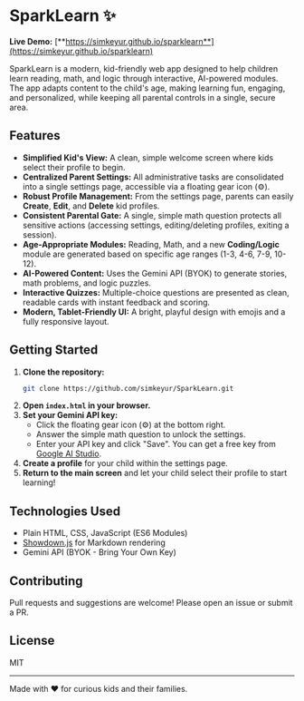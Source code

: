 # SparkLearn ✨

**Live Demo:** [**https://simkeyur.github.io/sparklearn**](https://simkeyur.github.io/sparklearn)

SparkLearn is a modern, kid-friendly web app designed to help children learn reading, math, and logic through interactive, AI-powered modules. The app adapts content to the child's age, making learning fun, engaging, and personalized, while keeping all parental controls in a single, secure area.

## Features

- **Simplified Kid's View:** A clean, simple welcome screen where kids select their profile to begin.
- **Centralized Parent Settings:** All administrative tasks are consolidated into a single settings page, accessible via a floating gear icon (⚙️).
- **Robust Profile Management:** From the settings page, parents can easily **Create**, **Edit**, and **Delete** kid profiles.
- **Consistent Parental Gate:** A single, simple math question protects all sensitive actions (accessing settings, editing/deleting profiles, exiting a session).
- **Age-Appropriate Modules:** Reading, Math, and a new **Coding/Logic** module are generated based on specific age ranges (1-3, 4-6, 7-9, 10-12).
- **AI-Powered Content:** Uses the Gemini API (BYOK) to generate stories, math problems, and logic puzzles.
- **Interactive Quizzes:** Multiple-choice questions are presented as clean, readable cards with instant feedback and scoring.
- **Modern, Tablet-Friendly UI:** A bright, playful design with emojis and a fully responsive layout.

## Getting Started

1.  **Clone the repository:**
    ```bash
    git clone https://github.com/simkeyur/SparkLearn.git
    ```
2.  **Open `index.html` in your browser.**
3.  **Set your Gemini API key:**
    -   Click the floating gear icon (⚙️) at the bottom right.
    -   Answer the simple math question to unlock the settings.
    -   Enter your API key and click "Save". You can get a free key from [Google AI Studio](https://aistudio.google.com/app/apikey).
4.  **Create a profile** for your child within the settings page.
5.  **Return to the main screen** and let your child select their profile to start learning!

## Technologies Used

-   Plain HTML, CSS, JavaScript (ES6 Modules)
-   [Showdown.js](https://github.com/showdownjs/showdown) for Markdown rendering
-   Gemini API (BYOK - Bring Your Own Key)

## Contributing

Pull requests and suggestions are welcome! Please open an issue or submit a PR.

## License

MIT

---

Made with ❤️ for curious kids and their families.
